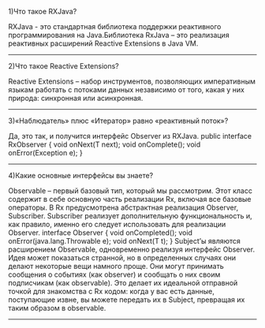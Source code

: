 1)Что такое RXJava?

RXJava - это стандартная библиотека поддержки реактивного программирования на Java.Библиотека RxJava – это реализация реактивных расширений Reactive Extensions
в Java VM.

--------------------------------------------------------------------------------------------------------------------

2)Что такое Reactive Extensions?

Reactive Extensions – набор инструментов, позволяющих императивным языкам работать с потоками данных независимо от того, какая у них природа: синхронная или асинхронная.

--------------------------------------------------------------------------------------------------------------------

3)«Наблюдатель» плюс «Итератор» равно «реактивный поток»?

Да, это так, и получится интерфейс Observer из RXJava.
public interface RxObserver<T> {
void onNext(T next);
void onComplete();
void onError(Exception e);
}

--------------------------------------------------------------------------------------------------------------------

4)Какие основные интерфейсы вы знаете?

Observable – первый базовый тип, который мы рассмотрим. Этот класс содержит в себе основную часть реализации Rx, включая все базовые операторы.
В Rx предусмотрена абстрактная реализация Observer, Subscriber. Subscriber реализует дополнительную функциональность и, как правило, именно его следует использовать для реализации Observer.
interface Observer<T> {
void onCompleted();
void onError(java.lang.Throwable e);
void onNext(T t);
}
Subject’ы являются расширением Observable, одновременно реализуя интерфейс Observer. Идея может показаться странной, но в определенных случаях они делают некоторые вещи намного проще. Они могут принимать сообщения о событиях (как observer) и сообщать о них своим подписчикам (как observable). Это делает их идеальной отправной точкой для знакомства с Rx кодом: когда у вас есть данные, поступающие извне, вы можете передать их в Subject, превращая их таким образом в observable.

--------------------------------------------------------------------------------------------------------------------